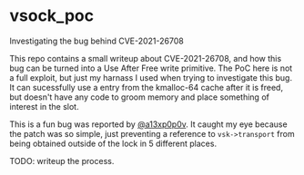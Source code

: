 # vsock_poc
Investigating the bug behind CVE-2021-26708


This repo contains a small writeup about CVE-2021-26708, and how this bug can be turned into a Use After Free write primitive. The PoC here is not a full exploit, but just my harnass I used when trying to investigate this bug. It can sucessfully use a entry from the kmalloc-64 cache after it is freed, but doesn't have any code to groom memory and place something of interest in the slot.

This is a fun bug was reported by [@a13xp0p0v](https://twitter.com/a13xp0p0v). It caught my eye because the patch was so simple, just preventing a reference to `vsk->transport` from being obtained outside of the lock in 5 different places.

TODO: writeup the process.
